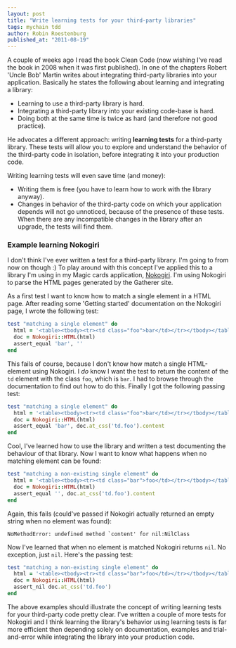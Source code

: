 ```yaml
---
layout: post
title: "Write learning tests for your third-party libraries"
tags: mychain tdd
author: Robin Roestenburg
published_at: "2011-08-19"
---
```

A couple of weeks ago I read the book Clean Code (now wishing I've read the book in 2008 when it was first published). In one of the chapters Robert 'Uncle Bob' Martin writes about integrating third-party libraries into your application. Basically he states the following about learning and integrating a library:

-    Learning to use a third-party library is hard.
-    Integrating a third-party library into your existing code-base is hard.
-    Doing both at the same time is twice as hard (and therefore not good practice).

He advocates a different approach: writing **learning tests** for a third-party library. These tests will allow you to explore and understand the behavior of the third-party code in isolation, before integrating it into your production code.

Writing learning tests will even save time (and money):

-    Writing them is free (you have to learn how to work with the library anyway).
-    Changes in behavior of the third-party code on which your application depends will not go unnoticed, because of the presence of these tests. When there are any incompatible changes in the library after an upgrade, the tests will find them.

### Example learning Nokogiri
I don't think I've ever written a test for a third-party library. I'm going to from now on though :) To play around with this concept I've applied this to a library I'm using in my Magic cards application, [Nokogiri](http://nokogiri.org/). I'm using Nokogiri to parse the HTML pages generated by the Gatherer site.

As a first test I want to know how to match a single element in a HTML page. After reading some 'Getting started' documentation on the Nokogiri page, I wrote the following test:

~~~ ruby
test "matching a single element" do
  html = '<table><tbody><tr><td class="foo">bar</td></tr></tbody></table>'
  doc = Nokogiri::HTML(html)
  assert_equal 'bar', ''
end
~~~

This fails of course, because I don't know how match a single HTML-element using Nokogiri. I *do* know I want the test to return the content of the `td` element with the class `foo`, which is `bar`. I had to browse through the documentation to find out how to do this. Finally I got the following passing test:

~~~ ruby
test "matching a single element" do
  html = '<table><tbody><tr><td class="foo">bar</td></tr></tbody></table>'
  doc = Nokogiri::HTML(html)
  assert_equal 'bar', doc.at_css('td.foo').content
end
~~~

Cool, I've learned how to use the library and written a test documenting the behaviour of that library. Now I want to know what happens when no matching element can be found:

~~~ ruby
test "matching a non-existing single element" do
  html = '<table><tbody><tr><td class="bar">foo</td></tr></tbody></table>'
  doc = Nokogiri::HTML(html)
  assert_equal '', doc.at_css('td.foo').content
end
~~~

Again, this fails (could've passed if Nokogiri actually returned an empty string when no element was found):

~~~ text
NoMethodError: undefined method `content' for nil:NilClass
~~~

Now I've learned that when no element is matched Nokogiri returns `nil`. No exception, just `nil`. Here's the passing test:

~~~ ruby
test "matching a non-existing single element" do
  html = '<table><tbody><tr><td class="bar">foo</td></tr></tbody></table>'
  doc = Nokogiri::HTML(html)
  assert_nil doc.at_css('td.foo')
end
~~~

The above examples should illustrate the concept of writing learning tests for your third-party code pretty clear. I've written a couple of more tests for Nokogiri and I think learning the library's behavior using learning tests is far more efficient then depending solely on documentation, examples and trial-and-error while integrating the library into your production code.
